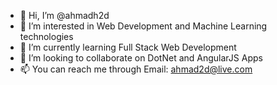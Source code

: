 - 👋 Hi, I’m @ahmadh2d
- 👀 I’m interested in Web Development and Machine Learning technologies
- 🌱 I’m currently learning Full Stack Web Development
- 💞️ I’m looking to collaborate on DotNet and AngularJS Apps 
- 📫 You can reach me through Email: ahmad2d@live.com

<!---
ahmadh2d/ahmadh2d is a ✨ special ✨ repository because its `README.md` (this file) appears on your GitHub profile.
You can click the Preview link to take a look at your changes.
--->
